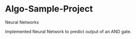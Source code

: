 # Algo-Sample-Project
Neural Networks

Implemented Neural Network to predict output of an AND gate.
